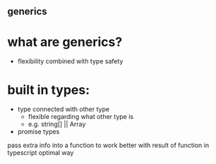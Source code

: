 ## generics

# what are generics?

- flexibility combined with type safety

# built in types:

- type connected with other type
  - flexible regarding what other type is
  - e.g. string[] || Array<string>
- promise types

pass extra info into a function to work better with result of function in typescript optimal way
